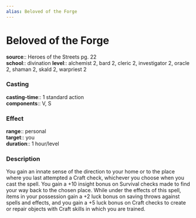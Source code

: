 ```yaml
---
alias: Beloved of the Forge
---
```


# Beloved of the Forge 

**source**:: Heroes of the Streets pg. 22  
**school**:: divination
**level**:: alchemist 2, bard 2, cleric 2, investigator 2, oracle 2, shaman 2, skald 2, warpriest 2

### Casting 

**casting-time**:: 1 standard action  
**components**:: V, S

### Effect 

**range**:: personal  
**target**:: you  
**duration**:: 1 hour/level

### Description 

You gain an innate sense of the direction to your home or to the place where you last attempted a Craft check, whichever you choose when you cast the spell. You gain a +10 insight bonus on Survival checks made to find your way back to the chosen place. While under the effects of this spell, items in your possession gain a +2 luck bonus on saving throws against spells and effects, and you gain a +5 luck bonus on Craft checks to create or repair objects with Craft skills in which you are trained.
